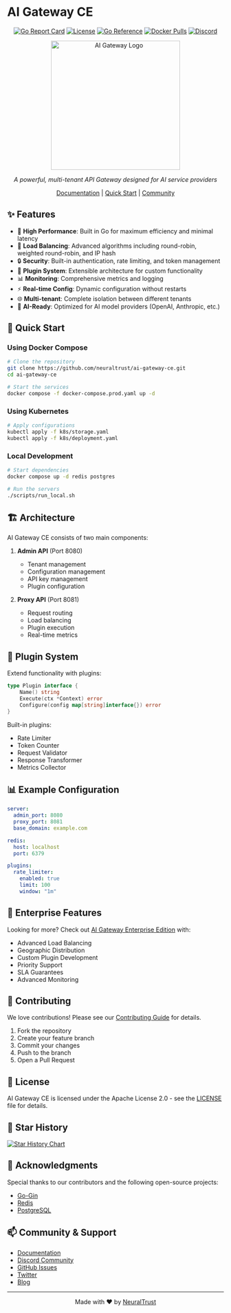# AI Gateway CE

<div align="center">

[![Go Report Card](https://goreportcard.com/badge/github.com/neuraltrust/ai-gateway-ce)](https://goreportcard.com/report/github.com/neuraltrust/ai-gateway-ce)
[![License](https://img.shields.io/badge/license-Apache%202.0-blue.svg)](LICENSE)
[![Go Reference](https://pkg.go.dev/badge/github.com/neuraltrust/ai-gateway-ce.svg)](https://pkg.go.dev/github.com/neuraltrust/ai-gateway-ce)
[![Docker Pulls](https://img.shields.io/docker/pulls/neuraltrust/ai-gateway-ce.svg)](https://hub.docker.com/r/neuraltrust/ai-gateway-ce)
[![Discord](https://img.shields.io/discord/1234567890?color=7289da&label=discord)](https://discord.gg/neuraltrust)

<img src="docs/assets/logo.png" alt="AI Gateway Logo" width="300"/>

*A powerful, multi-tenant API Gateway designed for AI service providers*

[Documentation](https://docs.neuraltrust.ai) |
[Quick Start](https://docs.neuraltrust.ai/quickstart) |
[Community](https://discord.gg/neuraltrust)

</div>

## ✨ Features

- 🚀 **High Performance**: Built in Go for maximum efficiency and minimal latency
- 🔄 **Load Balancing**: Advanced algorithms including round-robin, weighted round-robin, and IP hash
- 🔒 **Security**: Built-in authentication, rate limiting, and token management
- 🔌 **Plugin System**: Extensible architecture for custom functionality
- 📊 **Monitoring**: Comprehensive metrics and logging
- ⚡ **Real-time Config**: Dynamic configuration without restarts
- 🌐 **Multi-tenant**: Complete isolation between different tenants
- 🤖 **AI-Ready**: Optimized for AI model providers (OpenAI, Anthropic, etc.)

## 🚀 Quick Start

### Using Docker Compose

```bash
# Clone the repository
git clone https://github.com/neuraltrust/ai-gateway-ce.git
cd ai-gateway-ce

# Start the services
docker compose -f docker-compose.prod.yaml up -d
```

### Using Kubernetes

```bash
# Apply configurations
kubectl apply -f k8s/storage.yaml
kubectl apply -f k8s/deployment.yaml
```

### Local Development

```bash
# Start dependencies
docker compose up -d redis postgres

# Run the servers
./scripts/run_local.sh
```

## 🏗️ Architecture

AI Gateway CE consists of two main components:

1. **Admin API** (Port 8080)
   - Tenant management
   - Configuration management
   - API key management
   - Plugin configuration

2. **Proxy API** (Port 8081)
   - Request routing
   - Load balancing
   - Plugin execution
   - Real-time metrics

## 🔌 Plugin System

Extend functionality with plugins:

```go
type Plugin interface {
    Name() string
    Execute(ctx *Context) error
    Configure(config map[string]interface{}) error
}
```

Built-in plugins:
- Rate Limiter
- Token Counter
- Request Validator
- Response Transformer
- Metrics Collector

## 📊 Example Configuration

```yaml
server:
  admin_port: 8080
  proxy_port: 8081
  base_domain: example.com

redis:
  host: localhost
  port: 6379

plugins:
  rate_limiter:
    enabled: true
    limit: 100
    window: "1m"
```

## 🌟 Enterprise Features

Looking for more? Check out [AI Gateway Enterprise Edition](https://neuraltrust.ai/enterprise) with:

- Advanced Load Balancing
- Geographic Distribution
- Custom Plugin Development
- Priority Support
- SLA Guarantees
- Advanced Monitoring

## 🤝 Contributing

We love contributions! Please see our [Contributing Guide](CONTRIBUTING.md) for details.

1. Fork the repository
2. Create your feature branch
3. Commit your changes
4. Push to the branch
5. Open a Pull Request

## 📜 License

AI Gateway CE is licensed under the Apache License 2.0 - see the [LICENSE](LICENSE) file for details.

## 🌟 Star History

[![Star History Chart](https://api.star-history.com/svg?repos=neuraltrust/ai-gateway-ce&type=Date)](https://star-history.com/#neuraltrust/ai-gateway-ce&Date)

## 🙏 Acknowledgments

Special thanks to our contributors and the following open-source projects:

- [Go-Gin](https://github.com/gin-gonic/gin)
- [Redis](https://redis.io)
- [PostgreSQL](https://postgresql.org)

## 📫 Community & Support

- [Documentation](https://docs.neuraltrust.ai)
- [Discord Community](https://discord.gg/neuraltrust)
- [GitHub Issues](https://github.com/neuraltrust/ai-gateway-ce/issues)
- [Twitter](https://twitter.com/neuraltrust)
- [Blog](https://neuraltrust.ai/blog)

---

<div align="center">
Made with ❤️ by <a href="https://neuraltrust.ai">NeuralTrust</a>
</div>
